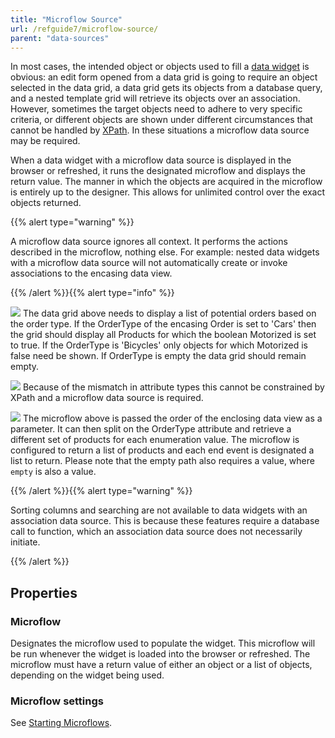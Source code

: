 ```yaml
---
title: "Microflow Source"
url: /refguide7/microflow-source/
parent: "data-sources"
---
```



In most cases, the intended object or objects used to fill a [data widget](data-widgets) is obvious: an edit form opened from a data grid is going to require an object selected in the data grid, a data grid gets its objects from a database query, and a nested template grid will retrieve its objects over an association. However, sometimes the target objects need to adhere to very specific criteria, or different objects are shown under different circumstances that cannot be handled by [XPath](xpath-constraints). In these situations a microflow data source may be required.

When a data widget with a microflow data source is displayed in the browser or refreshed, it runs the designated microflow and displays the return value. The manner in which the objects are acquired in the microflow is entirely up to the designer. This allows for unlimited control over the exact objects returned.

{{% alert type="warning" %}}

A microflow data source ignores all context. It performs the actions described in the microflow, nothing else. For example: nested data widgets with a microflow data source will not automatically create or invoke associations to the encasing data view.

{{% /alert %}}{{% alert type="info" %}}

![](attachments/16713836/16843969.jpg)
The data grid above needs to display a list of potential orders based on the order type. If the OrderType of the encasing Order is set to 'Cars' then the grid should display all Products for which the boolean Motorized is set to true. If the OrderType is 'Bicycles' only objects for which Motorized is false need be shown. If OrderType is empty the data grid should remain empty.

![](attachments/16713836/16843968.jpg)
Because of the mismatch in attribute types this cannot be constrained by XPath and a microflow data source is required.

![](attachments/16713836/16843967.jpg)
The microflow above is passed the order of the enclosing data view as a parameter. It can then split on the OrderType attribute and retrieve a different set of products for each enumeration value. The microflow is configured to return a list of products and each end event is designated a list to return. Please note that the empty path also requires a value, where `empty` is also a value.

{{% /alert %}}{{% alert type="warning" %}}

Sorting columns and searching are not available to data widgets with an association data source. This is because these features require a database call to function, which an association data source does not necessarily initiate.

{{% /alert %}}

## Properties

### Microflow

Designates the microflow used to populate the widget. This microflow will be run whenever the widget is loaded into the browser or refreshed. The microflow must have a return value of either an object or a list of objects, depending on the widget being used.

### Microflow settings

See [Starting Microflows](starting-microflows).
